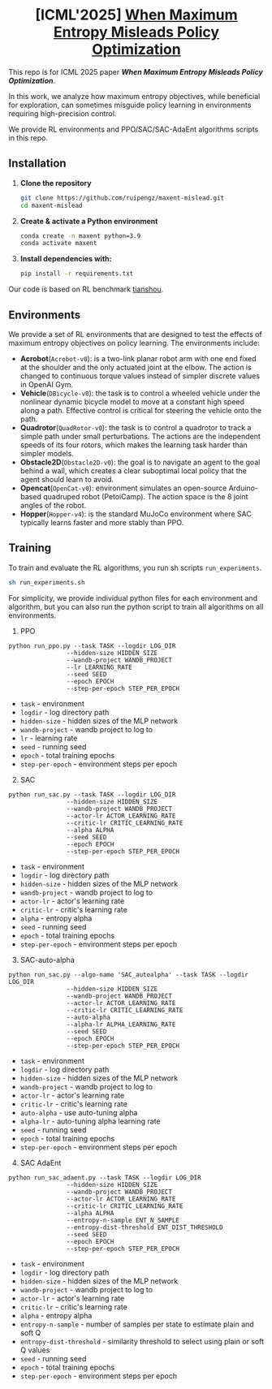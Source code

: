 <div align="center">

# [ICML'2025] [When Maximum Entropy Misleads Policy Optimization](https://www.arxiv.org/abs/2506.05615)

</div>

This repo is for ICML 2025 paper **_When Maximum Entropy Misleads Policy Optimization_**.  

In this work, we analyze how maximum entropy objectives, while beneficial for exploration, can sometimes misguide policy learning in environments requiring high-precision control. 

We provide RL environments and PPO/SAC/SAC-AdaEnt algorithms scripts in this repo.

## Installation

1. **Clone the repository**  
   ```bash
   git clone https://github.com/ruipengz/maxent-mislead.git
   cd maxent-mislead

2. **Create & activate a Python environment**
   ```bash
   conda create -n maxent python=3.9
   conda activate maxent

3. **Install dependencies with:**
   ```bash
   pip install -r requirements.txt

Our code is based on RL benchmark [tianshou](https://github.com/thu-ml/tianshou/tree/v0.5.0).

## Environments
We provide a set of RL environments that are designed to test the effects of maximum entropy objectives on policy learning. The environments include:
- **Acrobot**(`Acrobot-v0`): is a two-link planar robot arm with one end fixed at the shoulder and the only actuated joint at the elbow. The action is changed to continuous torque values instead of simpler discrete values in OpenAI Gym.
- **Vehicle**(`DBicycle-v0`): the task is to control a wheeled vehicle under the nonlinear dynamic bicycle model to move at a constant high speed along a path. Effective control is critical for steering the vehicle onto the path.
- **Quadrotor**(`QuadRotor-v0`): the task is to control a quadrotor to track a simple path under small perturbations. The actions are the independent speeds of its four rotors, which makes the learning task harder than simpler models. 
- **Obstacle2D**(`Obstacle2D-v0`): the goal is to navigate an agent to the goal behind a wall, which creates a clear suboptimal local policy that the agent should learn to avoid.
- **Opencat**(`OpenCat-v0`):  environment simulates an open-source Arduino-based quadruped robot (PetoiCamp). The action space is the 8 joint angles of the robot.
- **Hopper**(`Hopper-v4`): is the standard MuJoCo environment where SAC typically learns faster and more stably than PPO.

## Training
To train and evaluate the RL algorithms, you run sh scripts `run_experiments`. 
```bash
sh run_experiments.sh
```

For simplicity, we provide individual python files for each environment and algorithm, but you can also run the python script to train all algorithms on all environments.

1. PPO
```
python run_ppo.py --task TASK --logdir LOG_DIR 
                --hidden-size HIDDEN_SIZE
                --wandb-project WANDB_PROJECT
                --lr LEARNING_RATE
                --seed SEED
                --epoch EPOCH
                --step-per-epoch STEP_PER_EPOCH
```

- `task` - environment
- `logdir` - log directory path
- `hidden-size` - hidden sizes of the MLP network
- `wandb-project` - wandb project to log to
- `lr` - learning rate
- `seed` - running seed
- `epoch` - total training epochs
- `step-per-epoch` - environment steps per epoch


2. SAC
```
python run_sac.py --task TASK --logdir LOG_DIR 
                --hidden-size HIDDEN_SIZE
                --wandb-project WANDB_PROJECT
                --actor-lr ACTOR_LEARNING_RATE
                --critic-lr CRITIC_LEARNING_RATE
                --alpha ALPHA
                --seed SEED
                --epoch EPOCH
                --step-per-epoch STEP_PER_EPOCH
```

- `task` - environment
- `logdir` - log directory path
- `hidden-size` - hidden sizes of the MLP network
- `wandb-project` - wandb project to log to
- `actor-lr` - actor's learning rate
- `critic-lr` - critic's learning rate
- `alpha` - entropy alpha
- `seed` - running seed
- `epoch` - total training epochs
- `step-per-epoch` - environment steps per epoch

3. SAC-auto-alpha
```
python run_sac.py --algo-name 'SAC_autoalpha' --task TASK --logdir LOG_DIR 
                --hidden-size HIDDEN_SIZE
                --wandb-project WANDB_PROJECT
                --actor-lr ACTOR_LEARNING_RATE
                --critic-lr CRITIC_LEARNING_RATE
                --auto-alpha
                --alpha-lr ALPHA_LEARNING_RATE
                --seed SEED
                --epoch EPOCH
                --step-per-epoch STEP_PER_EPOCH
```

- `task` - environment
- `logdir` - log directory path
- `hidden-size` - hidden sizes of the MLP network
- `wandb-project` - wandb project to log to
- `actor-lr` - actor's learning rate
- `critic-lr` - critic's learning rate
- `auto-alpha` - use auto-tuning alpha
- `alpha-lr` - auto-tuning alpha learning rate
- `seed` - running seed
- `epoch` - total training epochs
- `step-per-epoch` - environment steps per epoch


4. SAC AdaEnt
```
python run_sac_adaent.py --task TASK --logdir LOG_DIR 
                --hidden-size HIDDEN_SIZE
                --wandb-project WANDB_PROJECT
                --actor-lr ACTOR_LEARNING_RATE
                --critic-lr CRITIC_LEARNING_RATE
                --alpha ALPHA
                --entropy-n-sample ENT_N_SAMPLE
                --entropy-dist-threshold ENT_DIST_THRESHOLD
                --seed SEED
                --epoch EPOCH
                --step-per-epoch STEP_PER_EPOCH
```

- `task` - environment
- `logdir` - log directory path
- `hidden-size` - hidden sizes of the MLP network
- `wandb-project` - wandb project to log to
- `actor-lr` - actor's learning rate
- `critic-lr` - critic's learning rate
- `alpha` - entropy alpha
- `entropy-n-sample` - number of samples per state to estimate plain and soft Q
- `entropy-dist-threshold` - similarity threshold to select using plain or soft Q values
- `seed` - running seed
- `epoch` - total training epochs
- `step-per-epoch` - environment steps per epoch
